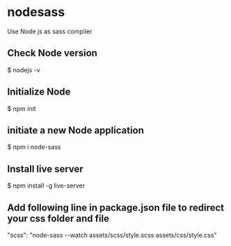 # nodesass
Use Node js as sass compiler

<h2>Check Node version</h2>
$ nodejs -v

<h2>Initialize Node</h2>
$ npm init

<h2>initiate a new Node application</h2>

$ npm i node-sass

<h2>Install live server</h2>

$ npm install -g live-server


<h2>Add following line in package.json file to redirect your css folder and file</h2>

"scss": "node-sass --watch assets/scss/style.scss  assets/css/style.css"
